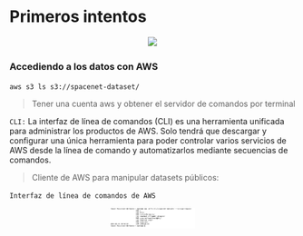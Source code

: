 # Primeros intentos

<p align="center">
<a href="https://registry.opendata.aws/spacenet//"><img src="https://d7umqicpi7263.cloudfront.net/img/product/8b955bdf-2a12-455e-9a23-2f5413d383ae/1d315016-8de4-46dc-98a1-ace7edfe1e68.png" width="150"/> </a>
</p>


### Accediendo a los datos con AWS

`aws s3 ls s3://spacenet-dataset/`

> Tener una cuenta aws y obtener el servidor de comandos por terminal 

`CLI:` La interfaz de línea de comandos (CLI) es una herramienta unificada para administrar los productos de AWS. Solo tendrá que descargar y configurar una única herramienta para poder controlar varios servicios de AWS desde la línea de comando y automatizarlos mediante secuencias de comandos.



> Cliente de AWS para manipular datasets públicos:

 `Interfaz de línea de comandos de AWS`

<p align="center">
<a href="https://registry.opendata.aws/spacenet//"><img src="ejem1.png" width="150"/> </a>
</p>
